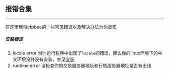 ## 报错合集

---
在这里我将ctpbee的一些常见错误以及解决办法为你呈现

##### 安装错误
1. locale error 
当你运行程序中出现了`locale`的错误，那么你的linux环境下的中文环境没并没有安装，参见[安装](install.md)
2. runtime error
请检查你的交易服务器地址和行情服务器地址是否有出错


